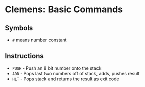 # Clemens: Basic Commands

## Symbols

* `#` means number constant

## Instructions

* `PUSH` - Push an 8 bit number onto the stack
* `ADD`  - Pops last two numbers off of stack, adds, pushes result
* `HLT`  - Pops stack and returns the result as exit code